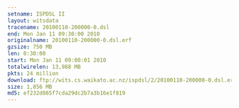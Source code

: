 ```yaml
---
setname: ISPDSL II
layout: witsdata
tracename: 20100110-200000-0.dsl
end: Mon Jan 11 09:30:00 2010
originalname: 20100110-200000-0.dsl.erf
gzsize: 750 MB
len: 0:30:00
start: Mon Jan 11 09:00:01 2010
totalwirelen: 13,988 MB
pkts: 24 million
download: ftp://wits.cs.waikato.ac.nz/ispdsl/2/20100110-200000-0.dsl.erf.gz
size: 1,856 MB
md5: ef232d865f7cda29dc2b7a3b16e1f819
---
```

